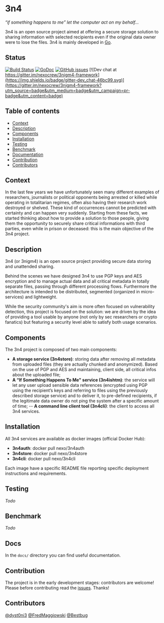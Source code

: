 3n4
======
_“if something happens to me” let the computer act on my behalf..._

3n4 is an open source project aimed at offering a secure storage solution to sharing information with selected recipients even if  the original data owner were to lose the files. 3n4 is mainly developed in [Go](https://golang.org/).

## Status
[![Build Status](https://travis-ci.org/nexocrew/3nigm4.svg?branch=develop)](https://travis-ci.org/nexocrew/3nigm4)
[![GoDoc](https://godoc.org/github.com/nexocrew/3nigm4?status.svg)](https://godoc.org/github.com/nexocrew/3nigm4)
[![GitHub issues](https://img.shields.io/github/issues/nexocrew/3nigm4.svg "GitHub issues")](https://github.com/nexocrew/3nigm4)
[![Dev chat at https://gitter.im/nexocrew/3nigm4-framework](https://img.shields.io/badge/gitter-dev_chat-46bc99.svg)](https://gitter.im/nexocrew/3nigm4-framework?utm_source=badge&utm_medium=badge&utm_campaign=pr-badge&utm_content=badge)

Table of contents
---------------------

 - [Context](#Context)
 - [Description](#Description)
 - [Components](#Components)
 - [Installation](#Installation)
 - [Testing](#Testing)
 - [Benchmark](#Benchmark)
 - [Documentation](#Documentation)
 - [Contribution](#Contribution)
 - [Contributors](#Contributors)

## Context
In the last few years we have unfortunately seen many different examples of researchers, journalists or political opponents being arrested or killed while operating in totalitarian regimes, often also having their research work destroyed or shelved. These kind of occurrences cannot be predicted with certainty and can happen very suddenly. Starting from these facts, we started thinking about how to provide a solution to those people, giving them the opportunity to securely share critical informations with third parties, even while in prison or deceased: this is the main objective of the 3n4 project.

## Description
3n4 (or 3nigm4) is an open source project providing secure data storing and unattended sharing.

Behind the scenes we have designed 3n4 to use PGP keys and AES encryption and to manage actual data and all critical metadata in totally separate files, passing through different processing flows. Furthermore the architecture is intended to be distributed, segmented (organized in micro-services) and lightweight.

While the security community's aim is more often focused on vulnerability detection, this project is focused on the solution: we are driven by the idea of providing a tool usable by anyone (not only by sec researchers or crypto fanatics) but  featuring a security level able to satisfy both usage scenarios.

## Components
The 3n4 project is composed of two main components:
- **A storage service (3n4store)**: storing data after removing all metadata from uploaded files (they are actually chunked and anonymized). Based on the use of PGP and AES and maintaining, client side, all critical infos about the uploaded file;
- **A “If Something Happens To Me" service (3n4ishtm)**: the service will let any user upload sensible data references (encrypted using PGP using the recipient’s keys and referring to files using the previously described storage service) and to deliver it, to pre-defined recipients, if the legitimate data owner do not ping the system after a specific amount of time;
-- **A command line client tool (3n4cli)**: the client to access all 3n4 services.

## Installation
All 3n4 services are available as docker images (official Docker Hub):

- **3n4auth**: docker pull nexo/3n4auth
- **3n4store**: docker pull nexo/3n4store
- **3n4cli**: docker pull nexo/3n4cli

Each image have a specific README file reporting specific deployment instructions and requirements.

## Testing
_Todo_


## Benchmark
_Todo_


## Docs
In the `docs/` directory you can find useful documentation.

## Contribution

The project is in the early development stages: contributors are welcome! Please before contributing read the [issues](https://github.com/nexocrew/3nigm4/issues).
Thanks!

## Contributors
[@dyst0ni3](https://github.com/dystonie)
[@FredMaggiowski](https://github.com/federicomaggi)
[@Bestbug](https://github.com/bestbug456)
